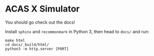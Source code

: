 # ACAS X Simulator

You should go check out the docs! 

Install `sphinx` and `recommonmark` in Python 3, then head to `docs/` and run:

```
make html
cd docs/_build/html/
python3 -m http.server [PORT]
```

